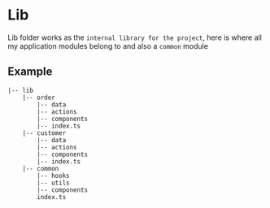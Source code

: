 # Lib

Lib folder works as the `internal library for the project`, here is where all my application modules belong to and also a `common` module

## Example

```
|-- lib
    |-- order
        |-- data
        |-- actions
        |-- components
        |-- index.ts
    |-- customer
        |-- data
        |-- actions
        |-- components
        |-- index.ts
    |-- common
        |-- hooks
        |-- utils
        |-- components
        index.ts
```
